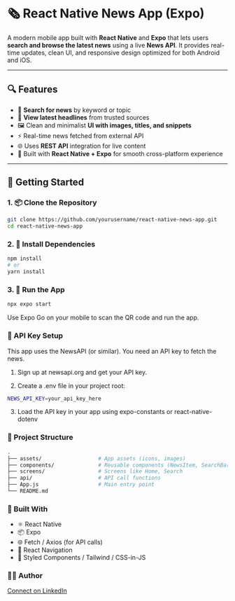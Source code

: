 # 🗞️ React Native News App (Expo)

A modern mobile app built with **React Native** and **Expo** that lets users **search and browse the latest news** using a live **News API**. It provides real-time updates, clean UI, and responsive design optimized for both Android and iOS.

---

## 🔍 Features

- 🔎 **Search for news** by keyword or topic
- 📰 **View latest headlines** from trusted sources
- 🖼️ Clean and minimalist **UI with images, titles, and snippets**
- ⚡ Real-time news fetched from external API
- 🌐 Uses **REST API** integration for live content
- 📱 Built with **React Native + Expo** for smooth cross-platform experience

---

## 🚀 Getting Started

### 1. 📦 Clone the Repository

```bash
git clone https://github.com/yourusername/react-native-news-app.git
cd react-native-news-app
```

### 2. 🔧 Install Dependencies

 ```bash  
npm install
# or
yarn install
```

### 3. 📱 Run the App

```bash
npx expo start
```
Use Expo Go on your mobile to scan the QR code and run the app.

### 🔐 API Key Setup
This app uses the NewsAPI (or similar).
You need an API key to fetch the news.

1. Sign up at newsapi.org and get your API key.

2. Create a .env file in your project root:
```bash
NEWS_API_KEY=your_api_key_here
```
3. Load the API key in your app using expo-constants or react-native-dotenv

### 📁 Project Structure
```bash
.
├── assets/                  # App assets (icons, images)
├── components/              # Reusable components (NewsItem, SearchBar)
├── screens/                 # Screens like Home, Search
├── api/                     # API call functions
├── App.js                   # Main entry point
└── README.md
```

 ### 🔧 Built With
 
- ⚛️ React Native
- 📦 Expo
- 🌐 Fetch / Axios (for API calls)
- 🧩 React Navigation
- 💅 Styled Components / Tailwind / CSS-in-JS

### 👨‍💻 Author
[Connect on LinkedIn](https://www.linkedin.com/in/moezzakir/)
